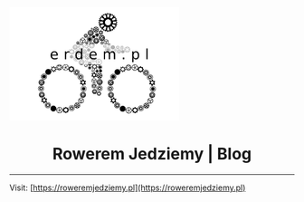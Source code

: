 ![Logo](./content/assets/logo_small.png)

<h1 align="center">
  Rowerem Jedziemy | Blog
</h1>

---

Visit: [https://roweremjedziemy.pl](https://roweremjedziemy.pl)